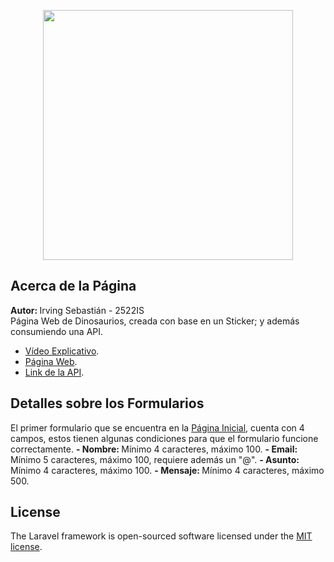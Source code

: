 <p align="center"><a href="https://laravel.com" target="_blank"><img src="https://raw.githubusercontent.com/laravel/art/master/logo-lockup/5%20SVG/2%20CMYK/1%20Full%20Color/laravel-logolockup-cmyk-red.svg" width="400"></a></p>

## Acerca de la Página

<strong>Autor: </strong>Irving Sebastián - 2522IS <br>
Página Web de Dinosaurios, creada con base en un Sticker; y además consumiendo una API.

- [Vídeo Explicativo](https://youtu.be/te2RvcmEj1o).
- [Página Web](http://dinosaurs-watchers-ig51.herokuapp.com).
- [Link de la API](https://nationalize.io).
    
## Detalles sobre los Formularios
El primer formulario que se encuentra en la [Página Inicial](http://dinosaurs-watchers-ig51.herokuapp.com), cuenta con 4 campos, estos tienen algunas condiciones para que el formulario funcione correctamente.
<strong>- Nombre: </strong> Mínimo 4 caracteres, máximo 100.
<strong>- Email: </strong> Mínimo 5 caracteres, máximo 100, requiere además un "@".
<strong>- Asunto: </strong> Mínimo 4 caracteres, máximo 100.
<strong>- Mensaje: </strong> Mínimo 4 caracteres, máximo 500.


## License

The Laravel framework is open-sourced software licensed under the [MIT license](https://opensource.org/licenses/MIT).
